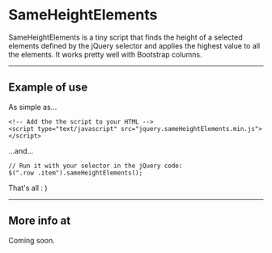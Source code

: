 SameHeightElements
==================

SameHeightElements is a tiny script that finds the height of a selected
elements defined by the jQuery selector and applies the highest value to all
the elements. It works pretty well with Bootstrap columns.

***

Example of use
--------------
As simple as...

    <!-- Add the the script to your HTML -->
    <script type="text/javascript" src="jquery.sameHeightElements.min.js"></script>

...and...

    // Run it with your selector in the jQuery code:
    $(".row .item").sameHeightElements();

That's all : )

***
More info at
------------
Coming soon.
